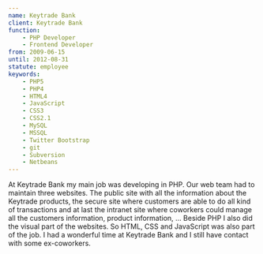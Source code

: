 ```yaml
---
name: Keytrade Bank
client: Keytrade Bank
function:
    - PHP Developer
    - Frontend Developer
from: 2009-06-15
until: 2012-08-31
statute: employee
keywords:
    - PHP5
    - PHP4
    - HTML4
    - JavaScript
    - CSS3
    - CSS2.1
    - MySQL
    - MSSQL
    - Twitter Bootstrap
    - git
    - Subversion
    - Netbeans
---
```

At Keytrade Bank my main job was developing in PHP. Our web team had to maintain three websites.
The public site with all the information about the Keytrade products, the secure site where
customers are able to do all kind of transactions and at last the intranet site where coworkers
could manage all the customers information, product information, … Beside PHP I also did the
visual part of the websites. So HTML, CSS and JavaScript was also part of the job. I had a
wonderful time at Keytrade Bank and I still have contact with some ex-coworkers.
